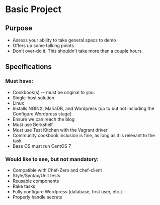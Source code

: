 # Basic Project

## Purpose

* Assess your ability to take general specs to demo
* Offers up some talking points
* Don't over-do it. This shouldn't take more than a couple hours.

## Specifications

### Must have:

* Cookbook(s) -- must be original to you.
* Single-host solution
* Linux
* Installs NGINX, MariaDB, and Wordpress (up to but not including the Configure Wordpress stage)
* Ensure we can reach the blog
* Must use Berkshelf
* Must use Test Kitchen with the Vagrant driver
* Community cookbook inclusion is fine, as long as it is relevant to the task
* Base OS must run CentOS 7

### Would like to see, but not mandatory:


* Compatible with Chef-Zero and chef-client
* Style/Syntax/Unit tests
* Reusable components
* Rake tasks
* Fully configure Wordpress (database, first user, etc.)
* Properly handle secrets
